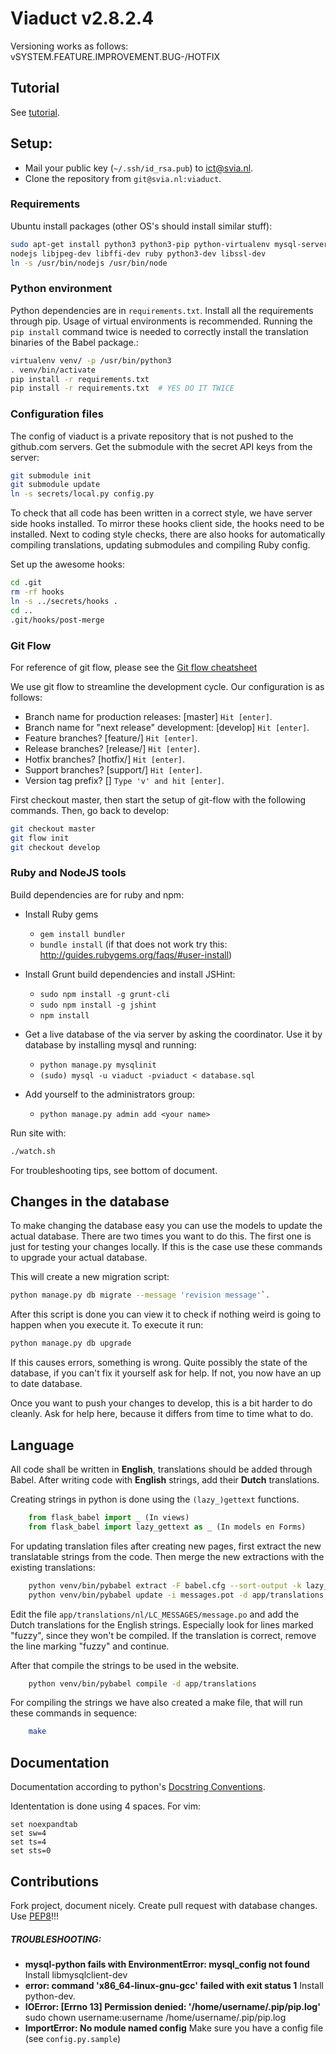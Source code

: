 # Viaduct v2.8.2.4
Versioning works as follows: vSYSTEM.FEATURE.IMPROVEMENT.BUG-/HOTFIX

## Tutorial
See [tutorial](TUTORIAL.md).

## Setup:
 - Mail your public key (`~/.ssh/id_rsa.pub`) to [ict@svia.nl](ict@svia.nl).
 - Clone the repository from `git@svia.nl:viaduct`.

### Requirements
Ubuntu install packages (other OS's should install similar stuff):
```bash
sudo apt-get install python3 python3-pip python-virtualenv mysql-server git-flow npm \
nodejs libjpeg-dev libffi-dev ruby python3-dev libssl-dev
ln -s /usr/bin/nodejs /usr/bin/node
```
### Python environment

Python dependencies are in `requirements.txt`. Install all the requirements
through pip. Usage of virtual environments is recommended. Running the `pip
install` command twice is needed to correctly install the translation binaries
of the Babel package.:

```bash
virtualenv venv/ -p /usr/bin/python3
. venv/bin/activate
pip install -r requirements.txt
pip install -r requirements.txt  # YES DO IT TWICE
```

### Configuration files
The config of viaduct is a private repository that is not pushed to the
github.com servers. Get the submodule with the secret API keys from the server:
```bash
git submodule init
git submodule update
ln -s secrets/local.py config.py
```

To check that all code has been written in a correct style, we have server side
hooks installed. To mirror these hooks client side, the hooks need to be
installed. Next to coding style checks, there are also hooks for automatically
compiling translations, updating submodules and compiling Ruby config.

Set up the awesome hooks:
```bash
cd .git
rm -rf hooks
ln -s ../secrets/hooks .
cd ..
.git/hooks/post-merge
```

### Git Flow

For reference of git flow, please see the [Git flow
cheatsheet](http://danielkummer.github.io/git-flow-cheatsheet/)

We use git flow to streamline the development cycle. Our configuration is as
follows:
 - Branch name for production releases: [master] `Hit [enter]`.
 - Branch name for "next release" development: [develop] `Hit [enter]`.
 - Feature branches? [feature/] `Hit [enter]`.
 - Release branches? [release/] `Hit [enter]`.
 - Hotfix branches? [hotfix/] `Hit [enter]`.
 - Support branches? [support/] `Hit [enter]`.
 - Version tag prefix? [] `Type 'v' and hit [enter]`.

First checkout master, then start the setup of git-flow with the following
commands. Then, go back to develop:
```bash
git checkout master
git flow init
git checkout develop
```

### Ruby and NodeJS tools
Build dependencies are for ruby and npm:
* Install Ruby gems
    - `gem install bundler`
    - `bundle install` (if that does not work try this:
      http://guides.rubygems.org/faqs/#user-install)

* Install Grunt build dependencies and install JSHint:
    - `sudo npm install -g grunt-cli`
    - `sudo npm install -g jshint`
    - `npm install`

* Get a live database of the via server by asking the coordinator.
Use it by database by installing mysql and running:
    - `python manage.py mysqlinit`
    - `(sudo) mysql -u viaduct -pviaduct < database.sql`

* Add yourself to the administrators group:
   - `python manage.py admin add <your name>`

Run site with:

```bash
./watch.sh
```

For troubleshooting tips, see bottom of document.

## Changes in the database
To make changing the database easy you can use the models to update the actual
database. There are two times you want to do this. The first one is just for
testing your changes locally.
If this is the case use these commands to upgrade your actual database.

This will create a new migration script:

```bash
python manage.py db migrate --message 'revision message'`.
```

After this script is done you can view it to check if nothing weird is
going to happen when you execute it. To execute it run:

```bash
python manage.py db upgrade
```

If this causes errors, something is wrong. Quite possibly the state of the
database, if you can't fix it yourself ask for help.  If not, you now have an up
to date database.

Once you want to push your changes to develop, this is a bit harder to do
cleanly. Ask for help here, because it differs from time to time what to do.


## Language
All code shall be written in **English**, translations should be added through
Babel. After writing code with **English** strings, add their **Dutch**
translations.

Creating strings in python is done using the `(lazy_)gettext` functions.

```python
    from flask_babel import _ (In views)
    from flask_babel import lazy_gettext as _ (In models en Forms)
```

For updating translation files after creating new pages, first extract the new
translatable strings from the code. Then merge the new extractions with the
existing translations:

```bash
    python venv/bin/pybabel extract -F babel.cfg --sort-output -k lazy_gettext -o messages.pot .
    python venv/bin/pybabel update -i messages.pot -d app/translations
```

Edit the file `app/translations/nl/LC_MESSAGES/message.po` and add the Dutch
translations for the English strings. Especially look for lines marked "fuzzy",
since they won't be compiled. If the translation is correct, remove the line
marking "fuzzy" and continue.

After that compile the strings to be used
in the website.
```bash
    python venv/bin/pybabel compile -d app/translations
```

For compiling the strings we have also created a make file, that will run these
commands in sequence:

```bash
    make
```

## Documentation
Documentation according to python's [Docstring Conventions](http://www.python.org/dev/peps/pep-0257/).

Idententation is done using 4 spaces. For vim:

```vim
set noexpandtab
set sw=4
set ts=4
set sts=0
```

## Contributions
Fork project, document nicely. Create pull request with database changes.
Use [PEP8](http://www.python.org/dev/peps/pep-0008/)!!!

##### TROUBLESHOOTING:
- **mysql-python fails with EnvironmentError: mysql_config not found**
Install libmysqlclient-dev
- **error: command 'x86_64-linux-gnu-gcc' failed with exit status 1**
Install python-dev.
- **IOError: [Errno 13] Permission denied: '/home/username/.pip/pip.log'**
sudo chown username:username /home/username/.pip/pip.log
- **ImportError: No module named config** Make sure you have a config file (see `config.py.sample`)
